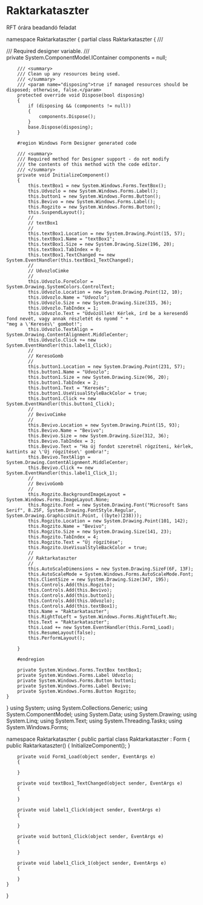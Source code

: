 # Raktarkataszter
RFT órára beadandó feladat

namespace Raktarkataszter
{
    partial class Raktarkataszter
    {
        /// <summary>
        /// Required designer variable.
        /// </summary>
        private System.ComponentModel.IContainer components = null;

        /// <summary>
        /// Clean up any resources being used.
        /// </summary>
        /// <param name="disposing">true if managed resources should be disposed; otherwise, false.</param>
        protected override void Dispose(bool disposing)
        {
            if (disposing && (components != null))
            {
                components.Dispose();
            }
            base.Dispose(disposing);
        }

        #region Windows Form Designer generated code

        /// <summary>
        /// Required method for Designer support - do not modify
        /// the contents of this method with the code editor.
        /// </summary>
        private void InitializeComponent()
        {
            this.textBox1 = new System.Windows.Forms.TextBox();
            this.Udvozlo = new System.Windows.Forms.Label();
            this.button1 = new System.Windows.Forms.Button();
            this.Bevivo = new System.Windows.Forms.Label();
            this.Rogzito = new System.Windows.Forms.Button();
            this.SuspendLayout();
            // 
            // textBox1
            // 
            this.textBox1.Location = new System.Drawing.Point(15, 57);
            this.textBox1.Name = "textBox1";
            this.textBox1.Size = new System.Drawing.Size(196, 20);
            this.textBox1.TabIndex = 0;
            this.textBox1.TextChanged += new System.EventHandler(this.textBox1_TextChanged);
            // 
            // UdvozloCimke
            // 
            this.Udvozlo.ForeColor = System.Drawing.SystemColors.ControlText;
            this.Udvozlo.Location = new System.Drawing.Point(12, 10);
            this.Udvozlo.Name = "Udvozlo";
            this.Udvozlo.Size = new System.Drawing.Size(315, 36);
            this.Udvozlo.TabIndex = 1;
            this.Udvozlo.Text = "Üdvözöllek! Kérlek, írd be a keresendő fond nevét, vagy annak részletét és nyomd " +
    "meg a \'Keresés\' gombot!";
            this.Udvozlo.TextAlign = System.Drawing.ContentAlignment.MiddleCenter;
            this.Udvozlo.Click += new System.EventHandler(this.label1_Click);
            // 
            // KeresoGomb
            // 
            this.button1.Location = new System.Drawing.Point(231, 57);
            this.button1.Name = "Udvozlo";
            this.button1.Size = new System.Drawing.Size(96, 20);
            this.button1.TabIndex = 2;
            this.button1.Text = "Keresés";
            this.button1.UseVisualStyleBackColor = true;
            this.button1.Click += new System.EventHandler(this.button1_Click);
            // 
            // BevivoCimke
            // 
            this.Bevivo.Location = new System.Drawing.Point(15, 93);
            this.Bevivo.Name = "Bevivo";
            this.Bevivo.Size = new System.Drawing.Size(312, 36);
            this.Bevivo.TabIndex = 3;
            this.Bevivo.Text = "Ha új fondot szeretnél rögzíteni, kérlek, kattints az \'Új rögzítése\' gombra!";
            this.Bevivo.TextAlign = System.Drawing.ContentAlignment.MiddleCenter;
            this.Bevivo.Click += new System.EventHandler(this.label1_Click_1);
            // 
            // BevivoGomb
            // 
            this.Rogzito.BackgroundImageLayout = System.Windows.Forms.ImageLayout.None;
            this.Rogzito.Font = new System.Drawing.Font("Microsoft Sans Serif", 8.25F, System.Drawing.FontStyle.Regular, System.Drawing.GraphicsUnit.Point, ((byte)(238)));
            this.Rogzito.Location = new System.Drawing.Point(101, 142);
            this.Rogzito.Name = "Bevivo";
            this.Rogzito.Size = new System.Drawing.Size(141, 23);
            this.Rogzito.TabIndex = 4;
            this.Rogzito.Text = "Új rögzítése";
            this.Rogzito.UseVisualStyleBackColor = true;
            // 
            // Raktarkataszter
            // 
            this.AutoScaleDimensions = new System.Drawing.SizeF(6F, 13F);
            this.AutoScaleMode = System.Windows.Forms.AutoScaleMode.Font;
            this.ClientSize = new System.Drawing.Size(347, 195);
            this.Controls.Add(this.Rogzito);
            this.Controls.Add(this.Bevivo);
            this.Controls.Add(this.button1);
            this.Controls.Add(this.Udvozlo);
            this.Controls.Add(this.textBox1);
            this.Name = "Raktarkataszter";
            this.RightToLeft = System.Windows.Forms.RightToLeft.No;
            this.Text = "Raktarkataszter";
            this.Load += new System.EventHandler(this.Form1_Load);
            this.ResumeLayout(false);
            this.PerformLayout();

        }

        #endregion

        private System.Windows.Forms.TextBox textBox1;
        private System.Windows.Forms.Label Udvozlo;
        private System.Windows.Forms.Button button1;
        private System.Windows.Forms.Label Bevivo;
        private System.Windows.Forms.Button Rogzito;
    }
}
using System;
using System.Collections.Generic;
using System.ComponentModel;
using System.Data;
using System.Drawing;
using System.Linq;
using System.Text;
using System.Threading.Tasks;
using System.Windows.Forms;

namespace Raktarkataszter
{
    public partial class Raktarkataszter : Form
    {
        public Raktarkataszter()
        {
            InitializeComponent();
        }

        private void Form1_Load(object sender, EventArgs e)
        {

        }

        private void textBox1_TextChanged(object sender, EventArgs e)
        {
           
        }

        private void label1_Click(object sender, EventArgs e)
        {

        }

        private void button1_Click(object sender, EventArgs e)
        {

        }

        private void label1_Click_1(object sender, EventArgs e)
        {

        }
    }
}

